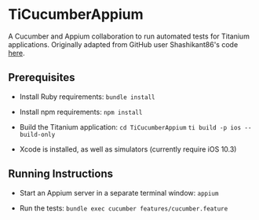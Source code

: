 # TiCucumberAppium

A Cucumber and Appium collaboration to run automated tests for Titanium applications. Originally adapted from GitHub user Shashikant86's code [here](https://github.com/Shashikant86/cucumber-appium).

## Prerequisites

* Install Ruby requirements: `bundle install`

* Install npm requirements: `npm install`

* Build the Titanium application:
`cd TiCucumberAppium`
`ti build -p ios --build-only`

* Xcode is installed, as well as simulators (currently require iOS 10.3)

## Running Instructions

* Start an Appium server in a separate terminal window: `appium`

* Run the tests: `bundle exec cucumber features/cucumber.feature`
